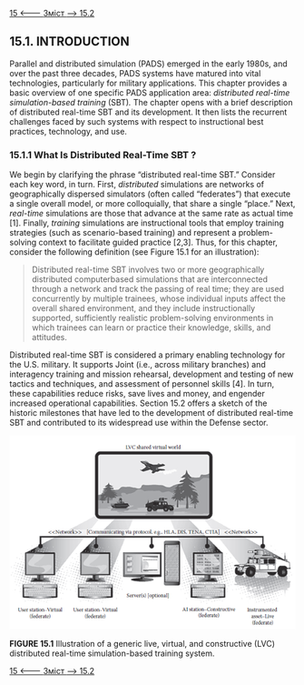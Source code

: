 [15 <--- ](15.md) [   Зміст   ](README.md) [--> 15.2](15_2.md)

## 15.1. INTRODUCTION

Parallel and distributed simulation (PADS) emerged in the early 1980s, and over the past three decades, PADS systems have matured into vital technologies, particularly for military applications. This chapter provides a basic overview of one specific PADS application area: *distributed real-time simulation-based training* (SBT)*.* The chapter opens with a brief description of distributed real-time SBT and its development. It then lists the recurrent challenges faced by such systems with respect to instructional best practices, technology, and use. 

### 15.1.1 What Is Distributed Real-Time SBT ?

We begin by clarifying the phrase “distributed real-time SBT.” Consider each key word, in turn. First, *distributed* simulations are networks of geographically dispersed simulators (often called “federates”) that execute a single overall model, or more colloquially, that share a single “place.” Next, *real-time* simulations are those that advance at the same rate as actual time [1]. Finally, *training* simulations are instructional tools that employ training strategies (such as scenario-based training) and represent a problem-solving context to facilitate guided practice [2,3]. Thus, for this chapter, consider the following definition (see Figure 15.1 for an illustration):

> Distributed real-time SBT involves two or more geographically distributed computerbased simulations that are interconnected through a network and track the passing of real time; they are used concurrently by multiple trainees, whose individual inputs affect the overall shared environment, and they include instructionally supported, sufficiently realistic problem-solving environments in which trainees can learn or practice their knowledge, skills, and attitudes. 

Distributed real-time SBT is considered a primary enabling technology for the U.S. military. It supports Joint (i.e., across military branches) and interagency training and mission rehearsal, development and testing of new tactics and techniques, and assessment of personnel skills [4]. In turn, these capabilities reduce risks, save lives and money, and engender increased operational capabilities. Section 15.2 offers a sketch of the historic milestones that have led to the development of distributed real-time SBT and contributed to its widespread use within the Defense sector.

![image-20220822221040328](media/image-20220822221040328.png)

**FIGURE 15.1** Illustration of a generic live, virtual, and constructive (LVC) distributed real-time simulation-based training system.

[15 <--- ](15.md) [   Зміст   ](README.md) [--> 15.2](15_2.md)